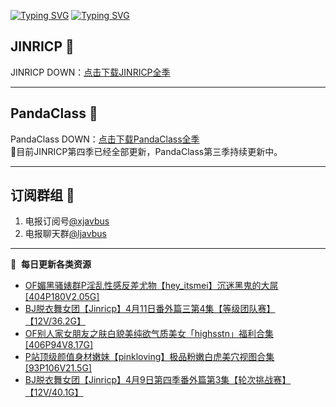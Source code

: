 [![Typing SVG](https://readme-typing-svg.herokuapp.com?font=Fira+Code&pause=1000&center=true&vCenter=true&random=true&width=435&lines=所有链接都需要翻墙访问)](https://jinri-cp.neocities.org/free.html)
[![Typing SVG](https://readme-typing-svg.herokuapp.com?font=Fira+Code&pause=1000&center=true&vCenter=true&random=true&width=435&lines=点击进入福利资源下载中心)](https://pandaclass.neocities.org/free.html)
## JINRICP 👋   
JINRICP DOWN：[点击下载JINRICP全季](https://mypikpak.com/s/VODz7HXQoqcX0UrvaXfDtFoPo1)
****
## PandaClass 💯   
PandaClass DOWN：[点击下载PandaClass全季](https://mypikpak.com/s/VOKOTZkoEnkyvCnELVSquM97o1)   
💞目前JINRICP第四季已经全部更新，PandaClass第三季持续更新中。
****
## 订阅群组 🔞
1. 电报订阅号[@xjavbus](https://t.me/xjavbus)
2. 电报聊天群[@ljavbus](https://t.me/ljavbus)
**** 
📕 &nbsp;**每日更新各类资源**
<!-- BLOG-POST-LIST:START -->
- [OF媚黑骚婊群P淫乱性感反差尤物【hey_itsmei】沉迷黑鬼的大屌[404P180V2.05G]](https://fuli.rulel.com/333.html)
- [BJ脱衣舞女团【Jinricp】4月11日番外篇三第4集【等级团队赛】【12V/36.2G】](https://fuli.rulel.com/332.html)
- [OF别人家女朋友之肤白貌美纯欲气质美女「highsstn」福利合集[406P94V8.17G]](https://fuli.rulel.com/330.html)
- [P站顶级颜值身材嫩妹【pinkloving】极品粉嫩白虎美穴视图合集[93P106V21.5G]](https://fuli.rulel.com/329.html)
- [BJ脱衣舞女团【Jinricp】4月9日第四季番外篇第3集【轮次挑战赛】【12V/40.1G】](https://fuli.rulel.com/328.html)
<!-- BLOG-POST-LIST:END -->
